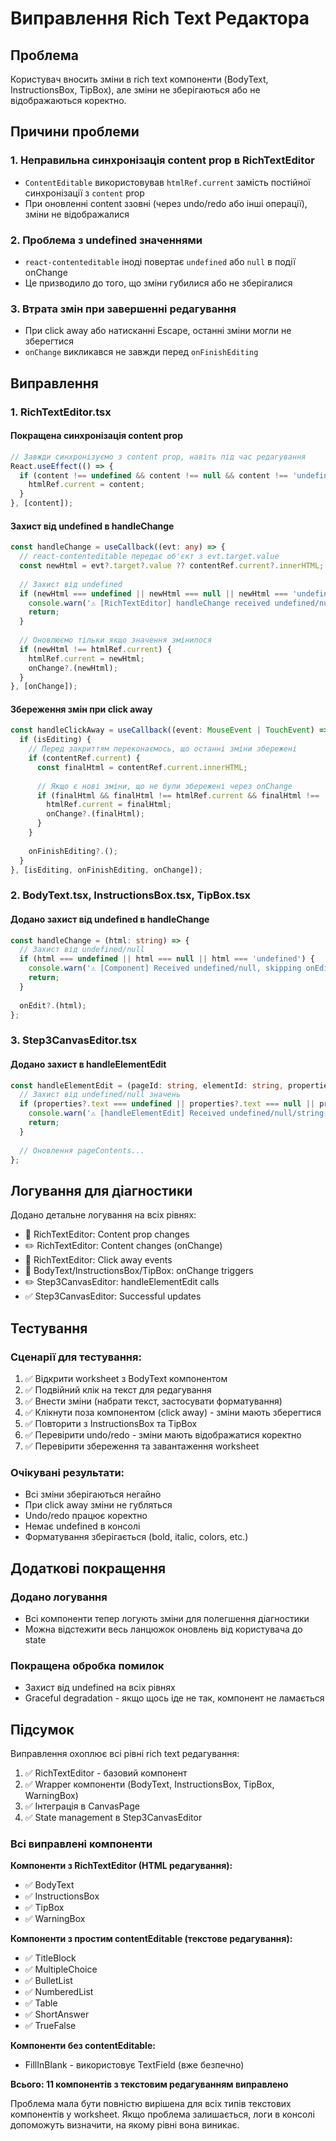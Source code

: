 # Виправлення Rich Text Редактора

## Проблема
Користувач вносить зміни в rich text компоненти (BodyText, InstructionsBox, TipBox), але зміни не зберігаються або не відображаються коректно.

## Причини проблеми

### 1. Неправильна синхронізація content prop в RichTextEditor
- `ContentEditable` використовував `htmlRef.current` замість постійної синхронізації з `content` prop
- При оновленні content ззовні (через undo/redo або інші операції), зміни не відображалися

### 2. Проблема з undefined значеннями
- `react-contenteditable` іноді повертає `undefined` або `null` в події onChange
- Це призводило до того, що зміни губилися або не зберігалися

### 3. Втрата змін при завершенні редагування
- При click away або натисканні Escape, останні зміни могли не зберегтися
- `onChange` викликався не завжди перед `onFinishEditing`

## Виправлення

### 1. RichTextEditor.tsx

#### Покращена синхронізація content prop
```typescript
// Завжди синхронізуємо з content prop, навіть під час редагування
React.useEffect(() => {
  if (content !== undefined && content !== null && content !== 'undefined') {
    htmlRef.current = content;
  }
}, [content]);
```

#### Захист від undefined в handleChange
```typescript
const handleChange = useCallback((evt: any) => {
  // react-contenteditable передає об'єкт з evt.target.value
  const newHtml = evt?.target?.value ?? contentRef.current?.innerHTML;
  
  // Захист від undefined
  if (newHtml === undefined || newHtml === null || newHtml === 'undefined') {
    console.warn('⚠️ [RichTextEditor] handleChange received undefined/null, keeping previous value');
    return;
  }
  
  // Оновлюємо тільки якщо значення змінилося
  if (newHtml !== htmlRef.current) {
    htmlRef.current = newHtml;
    onChange?.(newHtml);
  }
}, [onChange]);
```

#### Збереження змін при click away
```typescript
const handleClickAway = useCallback((event: MouseEvent | TouchEvent) => {
  if (isEditing) {
    // Перед закриттям переконаємось, що останні зміни збережені
    if (contentRef.current) {
      const finalHtml = contentRef.current.innerHTML;
      
      // Якщо є нові зміни, що не були збережені через onChange
      if (finalHtml && finalHtml !== htmlRef.current && finalHtml !== 'undefined') {
        htmlRef.current = finalHtml;
        onChange?.(finalHtml);
      }
    }
    
    onFinishEditing?.();
  }
}, [isEditing, onFinishEditing, onChange]);
```

### 2. BodyText.tsx, InstructionsBox.tsx, TipBox.tsx

#### Додано захист від undefined в handleChange
```typescript
const handleChange = (html: string) => {
  // Захист від undefined/null
  if (html === undefined || html === null || html === 'undefined') {
    console.warn('⚠️ [Component] Received undefined/null, skipping onEdit call');
    return;
  }
  
  onEdit?.(html);
};
```

### 3. Step3CanvasEditor.tsx

#### Додано захист в handleElementEdit
```typescript
const handleElementEdit = (pageId: string, elementId: string, properties: any) => {
  // Захист від undefined/null значень
  if (properties?.text === undefined || properties?.text === null || properties?.text === 'undefined') {
    console.warn('⚠️ [handleElementEdit] Received undefined/null/string-undefined text, ignoring update');
    return;
  }
  
  // Оновлення pageContents...
};
```

## Логування для діагностики

Додано детальне логування на всіх рівнях:
- 📝 RichTextEditor: Content prop changes
- ✏️ RichTextEditor: Content changes (onChange)
- 👋 RichTextEditor: Click away events
- 🔄 BodyText/InstructionsBox/TipBox: onChange triggers
- ✏️ Step3CanvasEditor: handleElementEdit calls
- ✅ Step3CanvasEditor: Successful updates

## Тестування

### Сценарії для тестування:
1. ✅ Відкрити worksheet з BodyText компонентом
2. ✅ Подвійний клік на текст для редагування
3. ✅ Внести зміни (набрати текст, застосувати форматування)
4. ✅ Клікнути поза компонентом (click away) - зміни мають зберегтися
5. ✅ Повторити з InstructionsBox та TipBox
6. ✅ Перевірити undo/redo - зміни мають відображатися коректно
7. ✅ Перевірити збереження та завантаження worksheet

### Очікувані результати:
- Всі зміни зберігаються негайно
- При click away зміни не губляться
- Undo/redo працює коректно
- Немає undefined в консолі
- Форматування зберігається (bold, italic, colors, etc.)

## Додаткові покращення

### Додано логування
- Всі компоненти тепер логують зміни для полегшення діагностики
- Можна відстежити весь ланцюжок оновлень від користувача до state

### Покращена обробка помилок
- Захист від undefined на всіх рівнях
- Graceful degradation - якщо щось іде не так, компонент не ламається

## Підсумок

Виправлення охоплює всі рівні rich text редагування:
1. ✅ RichTextEditor - базовий компонент
2. ✅ Wrapper компоненти (BodyText, InstructionsBox, TipBox, WarningBox)
3. ✅ Інтеграція в CanvasPage
4. ✅ State management в Step3CanvasEditor

### Всі виправлені компоненти

**Компоненти з RichTextEditor (HTML редагування):**
- ✅ BodyText
- ✅ InstructionsBox
- ✅ TipBox
- ✅ WarningBox

**Компоненти з простим contentEditable (текстове редагування):**
- ✅ TitleBlock
- ✅ MultipleChoice
- ✅ BulletList
- ✅ NumberedList
- ✅ Table
- ✅ ShortAnswer
- ✅ TrueFalse

**Компоненти без contentEditable:**
- FillInBlank - використовує TextField (вже безпечно)

**Всього: 11 компонентів з текстовим редагуванням виправлено**

Проблема мала бути повністю вирішена для всіх типів текстових компонентів у worksheet. Якщо проблема залишається, логи в консолі допоможуть визначити, на якому рівні вона виникає.
